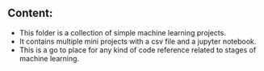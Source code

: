 ## Content:
- This folder is a collection of simple machine learning projects.
- It contains multiple mini projects with a csv file and a jupyter notebook.
- This is a go to place for any kind of code reference related to stages of machine learning.
